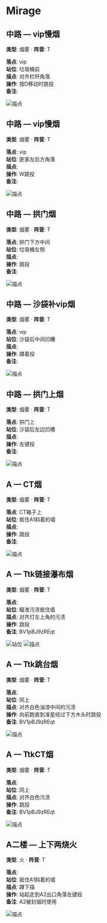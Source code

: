 # Mirage

## 中路 — vip慢烟
**类型**: 烟雾  ·  **阵营**: T

**落点**: vip  
**站位**: 垃圾桶前  
**描点**: 对齐栏杆角落  
**操作**: 按D移动时跳投  
**备注**: 

![描点](../assets/730_20250924045421_1.png)

## 中路 — vip慢烟
**类型**: 烟雾  ·  **阵营**: T

**落点**: vip  
**站位**: 匪家左后方角落  
**描点**:   
**操作**: W跳投  
**备注**: 

![描点](../assets/730_20250924045947_1.png)

## 中路 — 拱门烟
**类型**: 烟雾  ·  **阵营**: T

**落点**: 拱门下方中间  
**站位**: 垃圾桶左侧  
**描点**:   
**操作**: 跳投  
**备注**: 

![描点](../assets/730_20250924045904_1.png)

## 中路 — 沙袋补vip烟
**类型**: 烟雾  ·  **阵营**: T

**落点**: vip  
**站位**: 沙袋后中间凹糟  
**描点**:   
**操作**: 蹲着投  
**备注**: 

![描点](../assets/730_20250924052621_1.png)

## 中路 — 拱门上烟
**类型**: 烟雾  ·  **阵营**: T

**落点**: 拱门上  
**站位**: 沙袋后左边凹槽  
**描点**:   
**操作**: 左键投  
**备注**: 

![描点](../assets/730_20250924052627_1.png)

## A — CT烟
**类型**: 烟雾  ·  **阵营**: T

**落点**: CT箱子上  
**站位**: 抵住A1斜着的墙  
**描点**:   
**操作**: 跳投  
**备注**: 

![描点](../assets/730_20250924050317_1.png)

## A — Ttk链接瀑布烟
**类型**: 烟雾  ·  **阵营**: T

**落点**:   
**站位**: 瞄准污渍抵住墙  
**描点**: 对齐灯左上角的污渍  
**操作**: 跳投  
**备注**: BV1pBJ9zREqt

![站位](../assets/730_20250924215733_1.png)
![描点](../assets/730_20250924215759_1.png)

## A — Ttk跳台烟
**类型**: 烟雾  ·  **阵营**: T

**落点**:   
**站位**: 同上  
**描点**: 对齐白色油漆中间的污渍  
**操作**: 向前跑直到准星经过下方木头时跳投  
**备注**: BV1pBJ9zREqt

![描点](../assets/730_20250924220100_1.png)

## A — TtkCT烟
**类型**: 烟雾  ·  **阵营**: T

**落点**:   
**站位**: 同上  
**描点**: 对齐白色污渍  
**操作**: 跳投  
**备注**: BV1pBJ9zREqt

![描点](../assets/730_20250924221750_1.png)

## A二楼 — 上下两烧火
**类型**: 火  ·  **阵营**: T

**落点**:   
**站位**: 抵住A1斜着的墙  
**描点**: 蹲下描  
**操作**: 站起走到A2出口角落左键投  
**备注**: A2被封烟时使用

![描点](../assets/730_20250924051442_1.png)
